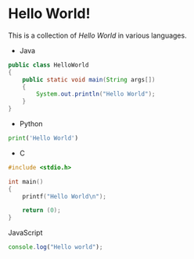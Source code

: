 # Hello World!

This is a collection of _Hello World_ in various languages.

* Java
```java
public class HelloWorld
{
    public static void main(String args[])
    {
        System.out.println("Hello World");
    }
}
```

* Python
```python
print('Hello World')
```

* C
```c
#include <stdio.h>

int main()
{
    printf("Hello World\n");

    return (0);
}
```

JavaScript
```js
console.log("Hello world");
```